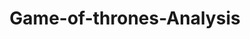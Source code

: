 ---
layout:     post
title:      Game-of-thrones-Analysis
categories: projects
redirect_to: https://github.com/krunal3kapadiya/Game-of-thrones-Analysis

---